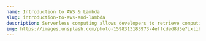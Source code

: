 ```yaml
---
name: Introduction to AWS & Lambda
slug: introduction-to-aws-and-lambda
description: Serverless computing allows developers to retrieve computing power on-demand without holding idle infrastructure. One of the most popular services of this model is AWS Lambda. This series provides a practical introduction to the AWS service ecosystem and AWS Lambda, by using Lambda to automatically transcribe videodata uploaded to an S3 bucket using AWS Transcribe. We will make use of the AWS SDK to programatically interact with the different services and finally use Terraform to deploy and manage all used resources.
img: https://images.unsplash.com/photo-1598313183973-4effcded8d5e?ixlib=rb-1.2.1&ixid=eyJhcHBfaWQiOjEyMDd9&auto=format&fit=crop&w=675&q=80
---
```

